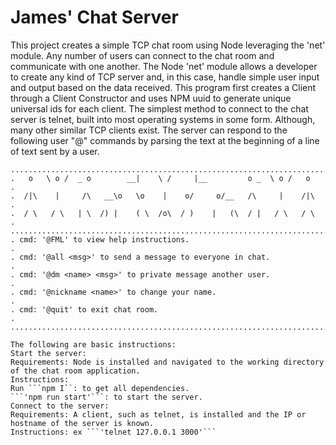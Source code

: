 James' Chat Server
======

This project creates a simple TCP chat room using Node leveraging the 'net' module. Any number of users can connect to the chat room and communicate with one another. The Node 'net' module allows a developer to create any kind of TCP server and, in this case, handle simple user input and output based on the data received. This program first creates a Client through a Client Constructor and uses NPM uuid to generate unique universal ids for each client. The simplest method to connect to the chat server is telnet, built into most operating systems in some form. Although, many other similar TCP clients exist. The server can respond to the following user "@" commands by parsing the text at the beginning of a line of text sent by a user.

```
.......................................................................
.   o   \ o /  _ o        __|    \ /     |__         o _  \ o /   o   .
.  /|\    |     /\   __\o   \o    |    o/     o/__   /\     |    /|\  .
.  / \   / \   | \  /) |    ( \  /o\  / )    |   (\  / |   / \   / \  .
.......................................................................
. cmd: '@FML' to view help instructions.                              .
. cmd: '@all <msg>' to send a message to everyone in chat.            .
. cmd: '@dm <name> <msg>' to private message another user.            .
. cmd: '@nickname <name>' to change your name.                        .
. cmd: '@quit' to exit chat room.                                     .
.......................................................................```

The following are basic instructions:
Start the server:
Requirements: Node is installed and navigated to the working directory of the chat room application.
Instructions:
Run ```npm I``: to get all dependencies.
```'npm run start'```: to start the server.
Connect to the server:
Requirements: A client, such as telnet, is installed and the IP or hostname of the server is known.
Instructions: ex ```'telnet 127.0.0.1 3000'```
